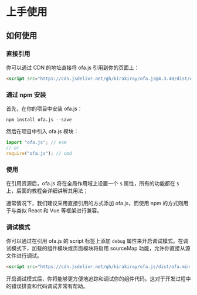 # 上手使用
## 如何使用
### 直接引用

你可以通过 CDN 的地址直接将 ofa.js 引用到你的页面上：

```html
<script src="https://cdn.jsdelivr.net/gh/kirakiray/ofa.js@4.3.40/dist/ofa.js"></script>
```

### 通过 npm 安装

首先，在你的项目中安装 ofa.js：

```shell
npm install ofa.js --save
```

然后在项目中引入 ofa.js 模块：

```javascript
import "ofa.js"; // esm
// or
require("ofa.js"); // cmd
```

### 使用

在引用资源后，ofa.js 将在全局作用域上设置一个 `$` 属性，所有的功能都在 `$` 上，后面的教程会详细讲解其用法；

通常情况下，我们建议采用直接引用的方式添加 ofa.js，而使用 npm 的方式则用于与类似 React 和 Vue 等框架进行兼容。

### 调试模式

你可以通过在引用 ofa.js 的 script 标签上添加 `debug` 属性来开启调试模式。在调试模式下，加载的组件模块或页面模块将启用 sourceMap 功能，允许你直接从源文件进行调试。

```html
<script src="https://cdn.jsdelivr.net/gh/kirakiray/ofa.js/dist/ofa.min.js" debug></script>
```

开启调试模式后，你将能够更方便地追踪和调试你的组件代码。这对于开发过程中的错误排查和代码调试非常有帮助。